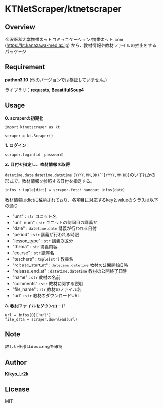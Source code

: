 # KTNetScraper/ktnetscraper
## Overview
金沢医科大学携帯ネットコミュニケーション/携帯ネット.com (https://kt.kanazawa-med.ac.jp) から、教材情報や教材ファイルの抽出をするパッケージ

## Requirement

**python3.10** (他のバージョンでは検証していません。)

ライブラリ：**requests**, **BeautifulSoup4**

## Usage
**0. scraperの初期化**

    import ktnetscraper as kt

    scraper = kt.Scraper()

**1. ログイン**

    scraper.login(id, password)

**2. 日付を指定し、教材情報を取得**

`datetime.date` `datetime.datetime` `(YYYY,MM,DD)``[YYYY,MM,DD]`のいずれかの形式で、教材情報を参照する日付を指定する。

    infos : tuple[dict] = scraper.fetch_handout_infos(date)

教材情報はdictに格納されており、各項目に対応するkeyとvalueのクラスは以下の通り

* "unit" : `str` ユニット名 
* "unit_num" : `str` ユニットの何回目の講義か
* "date" : `datetime.date` 講義が行われる日付
* "period" : `str` 講義が行われる時限 
* "lesson_type" : `str` 講義の区分
* "thema" : `str` 講義内容
* "course" : `str` 講座名
* "teachers" : `tuple[str]` 教員名
* "release_start_at" : `datetime.datetime` 教材の公開開始日時
* "release_end_at" : `datetime.datetime` 教材の公開終了日時
* "name" : `str` 教材の名前
* "comments" : `str` 教材に関する説明
* "file_name" : `str` 教材のファイル名
* "url" : `str` 教材のダウンロードURL

**3. 教材ファイルをダウンロード**

    url = infos[0]['url']
    file_data = scraper.download(url)

## Note

詳しい仕様はdocstringを確認

## Author


[**Kikyo_Lr2k**](https://twitter.com/kikyo0870555)

## License

MIT